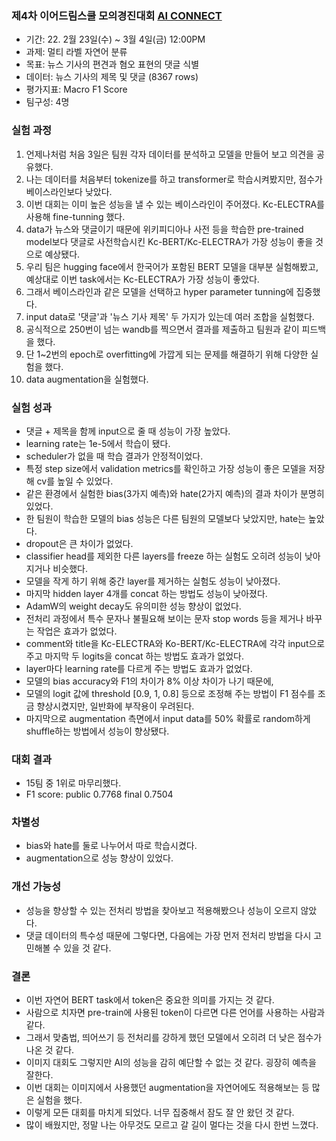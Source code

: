 ### 제4차 이어드림스쿨 모의경진대회 [AI CONNECT](https://www.aiconnect.kr/main/competition/list)
- 기간: 22. 2월 23일(수) ~ 3월 4일(금) 12:00PM
- 과제: 멀티 라벨 자연어 분류
- 목표: 뉴스 기사의 편견과 혐오 표현의 댓글 식별 
- 데이터: 뉴스 기사의 제목 및 댓글 (8367 rows)
- 평가지표: Macro F1 Score
- 팀구성: 4명

### 실험 과정
1. 언제나처럼 처음 3일은 팀원 각자 데이터를 분석하고 모델을 만들어 보고 의견을 공유했다.
2. 나는 데이터를 처음부터 tokenize를 하고 transformer로 학습시켜봤지만, 점수가 베이스라인보다 낮았다.  
3. 이번 대회는 이미 높은 성능을 낼 수 있는 베이스라인이 주어졌다. Kc-ELECTRA를 사용해 fine-tunning 했다.
4. data가 뉴스와 댓글이기 때문에 위키피디아나 사전 등을 학습한 pre-trained model보다 댓글로 사전학습시킨 Kc-BERT/Kc-ELECTRA가 가장 성능이 좋을 것으로 예상됐다.
5. 우리 팀은 hugging face에서 한국어가 포함된 BERT 모델을 대부분 실험해봤고, 예상대로 이번 task에서는 Kc-ELECTRA가 가장 성능이 좋았다.
6. 그래서 베이스라인과 같은 모델을 선택하고 hyper parameter tunning에 집중했다.
7. input data로 '댓글'과 '뉴스 기사 제목' 두 가지가 있는데 여러 조합을 실험했다.
8. 공식적으로 250번이 넘는 wandb를 찍으면서 결과를 제출하고 팀원과 같이 피드백을 했다.
9. 단 1~2번의 epoch로 overfitting에 가깝게 되는 문제를 해결하기 위해 다양한 실험을 했다.
10. data augmentation을 실험했다.

### 실험 성과
- 댓글 + 제목을 함께 input으로 줄 때 성능이 가장 높았다.
- learning rate는 1e-5에서 학습이 됐다.
- scheduler가 없을 때 학습 결과가 안정적이었다.
- 특정 step size에서 validation metrics를 확인하고 가장 성능이 좋은 모델을 저장해 cv를 높일 수 있었다.
- 같은 환경에서 실험한 bias(3가지 예측)와 hate(2가지 예측)의 결과 차이가 분명히 있었다.
- 한 팀원이 학습한 모델의 bias 성능은 다른 팀원의 모델보다 낮았지만, hate는 높았다.
- dropout은 큰 차이가 없었다.
- classifier head를 제외한 다른 layers를 freeze 하는 실험도 오히려 성능이 낮아지거나 비슷했다.
- 모델을 작게 하기 위해 중간 layer를 제거하는 실험도 성능이 낮아졌다.
- 마지막 hidden layer 4개를 concat 하는 방법도 성능이 낮아졌다.
- AdamW의 weight decay도 유의미한 성능 향상이 없었다.
- 전처리 과정에서 특수 문자나 불필요해 보이는 문자 stop words 등을 제거나 바꾸는 작업은 효과가 없었다.
- comment와 title을 Kc-ELECTRA와 Ko-BERT/Kc-ELECTRA에 각각 input으로 주고 마지막 두 logits을 concat 하는 방법도 효과가 없었다.
- layer마다 learning rate를 다르게 주는 방법도 효과가 없었다.
- 모델의 bias accuracy와 F1의 차이가 8% 이상 차이가 나기 때문에,
- 모델의 logit 값에 threshold [0.9, 1, 0.8] 등으로 조정해 주는 방법이 F1 점수를 조금 향상시켰지만, 일반화에 부작용이 우려된다.
- 마지막으로 augmentation 측면에서 input data를 50% 확률로 random하게 shuffle하는 방법에서 성능이 향상됐다.

### 대회 결과
- 15팀 중 1위로 마무리했다.
- F1 score: public 0.7768 final 0.7504

### 차별성
- bias와 hate를 둘로 나누어서 따로 학습시켰다.
- augmentation으로 성능 향상이 있었다.

### 개선 가능성
- 성능을 향상할 수 있는 전처리 방법을 찾아보고 적용해봤으나 성능이 오르지 않았다.
- 댓글 데이터의 특수성 때문에 그렇다면, 다음에는 가장 먼저 전처리 방법을 다시 고민해볼 수 있을 것 같다.

### 결론
- 이번 자연어 BERT task에서 token은 중요한 의미를 가지는 것 같다. 
- 사람으로 치자면 pre-train에 사용된 token이 다르면 다른 언어를 사용하는 사람과 같다.
- 그래서 맞춤법, 띄어쓰기 등 전처리를 강하게 했던 모델에서 오히려 더 낮은 점수가 나온 것 같다.
- 이미지 대회도 그렇지만 AI의 성능을 감히 예단할 수 없는 것 같다. 굉장히 예측을 잘한다.
- 이번 대회는 이미지에서 사용했던 augmentation을 자연어에도 적용해보는 등 많은 실험을 했다.
- 이렇게 모든 대회를 마치게 되었다. 너무 집중해서 잠도 잘 안 왔던 것 같다.
- 많이 배웠지만, 정말 나는 아무것도 모르고 갈 길이 멀다는 것을 다시 한번 느꼈다.